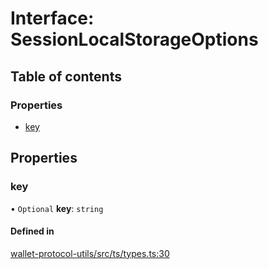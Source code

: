 # Interface: SessionLocalStorageOptions

## Table of contents

### Properties

- [key](SessionLocalStorageOptions.md#key)

## Properties

### key

• `Optional` **key**: `string`

#### Defined in

[wallet-protocol-utils/src/ts/types.ts:30](https://gitlab.com/i3-market/code/wp3/t3.2/i3m-wallet-monorepo/-/blob/e04089c/packages/wallet-protocol-utils/src/ts/types.ts#L30)
